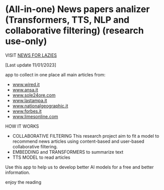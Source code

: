 # (All-in-one) News papers analizer (Transformers, TTS, NLP and collaborative filtering) (research use-only)

VISIT [NEWS FOR LAZIES](http://www.newsforlazies.it)

[Last update 11/01/2023]

app to collect in one place all main articles from:
- www.wired.it
- www.ansa.it
- www.sole24ore.com
- www.lastampa.it
- www.nationalgeographic.it
- www.forbes.it
- www.limesonline.com

HOW IT WORKS

- COLLABORATIVE FILTERING This research project aim to fit a model to recommend news articles using content-based and user-based collaborative filtering.
- EMBEDDING and TRANSFORMERS to summarize text
- TTS MODEL to read articles

Use this app to help us to develop better AI models for a free and better information.

enjoy the reading

